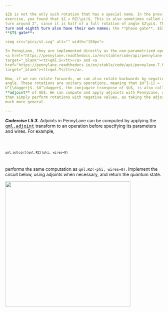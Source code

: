 ```yaml
---

$Z$ is not the only such rotation that has a special name. In the previous
exercise, you found that $Z = RZ(\pi)$. This is also sometimes called a "half
turn around Z", since it is half of a full rotation of angle $2\pi$. The quarter
turn and eighth turn also have their own names: the **phase gate**, $S$, and the
**$T$ gate**:

<img src="pics/st.svg" alt="" width="150px">

In PennyLane, they are implemented directly as the non-parametrized operations
<a href="https://pennylane.readthedocs.io/en/stable/code/api/pennylane.S.html"
target="_blank"><tt>qml.S</tt></a> and <a
href="https://pennylane.readthedocs.io/en/stable/code/api/pennylane.T.html"
target="_blank"><tt>qml.T</tt></a>.

Now, if we can rotate forwards, we can also rotate backwards by negating the
angle. These rotations are unitary operations, meaning that $U^{-1} =
U^{\dagger}$. $U^\dagger$, the conjugate transpose of $U$, is also called the
**adjoint** of $U$. We can compute and apply adjoints with PennyLane, rather
than simply perform rotations with negative values, as taking the adjoint is
much more general.

---
```


***Codercise I.5.3.*** Adjoints in PennyLane can be computed by applying the <a
   href="https://pennylane.readthedocs.io/en/stable/code/api/pennylane.adjoint.html"
   target="_blank"><tt>qml.adjoint</tt></a> transform to an operation before
   specifying its parameters and wires. For example,

<code>

    qml.adjoint(qml.RZ)(phi, wires=0)

</code>

performs the same computation as `qml.RZ(-phi, wires=0)`. Implement the circuit
below, using adjoints when necessary, and return the quantum state.

<img src="pics/circuit_153.svg" alt="" width="400px">